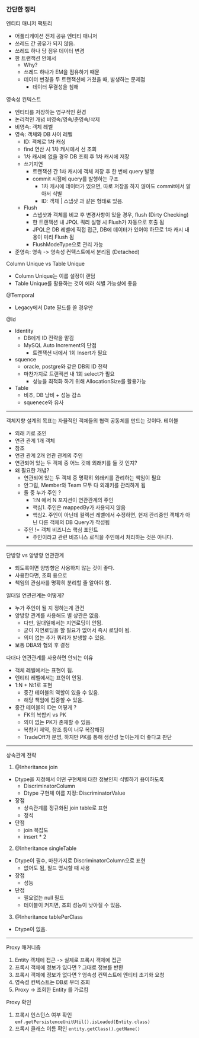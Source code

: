 ### 간단한 정리

엔티티 매니저 팩토리
- 어플리케이션 전체 공유
  엔티티 매니저
- 쓰레드 간 공유가 되지 않음.
- 쓰레드 하나 당 점유
  데이터 변경
- 한 트랜잭션 안에서
    - Why?
    - 쓰레드 하나가 EM을 점유하기 때문
    - 데이터 변경을 두 트랜잭션에 거쳤을 때, 발생하는 문제점
      - 데이터 무결성을 침해 

영속성 컨텍스트
- 엔티티를 저장하는 영구적인 환경
- 논리적인 개념
  비영속/영속/준영속/삭제
- 비영속: 객체 레벨
- 영속: 객체와 DB 사이 레벨
    - ID: 객체로 1차 캐싱
    - find 연산 시 1차 캐시에서 선 조회
    - 1차 캐시에 없을 경우 DB 조회 후 1차 캐시에 저장
    - 쓰기지연
        - 트랜잭션 간 1차 캐시에 객체 저장 후 한 번에 query 발행
        - commit 시점에 query를 발행하는 구조
            - 1차 캐시에 데이터가 있으면, 따로 저장을 하지 않아도 commit에서 알아서 식별
            - ID: 객체 | 스냅샷 과 같은 형태로 있음.
    - Flush
      - 스냅샷과 객체를 비교 후 변경사항이 있을 경우, flush (Dirty Checking)
      - 한 트랜잭션 내 JPQL 쿼리 실행 시 Flush가 자동으로 호출 됨
      - JPQL은 DB 레벨에 직접 접근, DB에 데이터가 있어야 하므로 1차 캐시 내용이 미리 Flush 됨
      - FlushModeType으로 관리 가능
- 준영속: 영속 -> 영속성 컨텍스트에서 분리됨 (Detached)

Column Unique vs Table Unique
- Column Unique는 이름 설정이 랜덤
- Table Unique를 활용하는 것이 에러 식별 가능성에 좋음

@Temporal
- Legacy에서 Date 필드를 쓸 경우만

@Id
- Identity
  - DB에게 ID 전략을 맡김
  - MySQL Auto Increment의 단점 
    - 트랜잭션 내에서 1회 Insert가 필요
- squence
  - oracle, postgre와 같은 DB의 ID 전략
  - 마찬가지로 트랜잭션 내 1회 select가 필요
    - 성능을 최적화 하기 위해 AllocationSize를 활용가능
- Table
  - 비추, DB 낭비 + 성능 감소
  - squenece와 유사

---

객체지향 설계의 목표는 자율적인 객체들의 협력 공동체를 만드는 것이다.
테이블
- 외래 키로 조인
- 연관 관계 1개
객체
- 참조
- 연관 관계 2개
연관 관계의 주인
- 연관되어 있는 두 객체 중 어느 것에 외래키를 둘 것 인지?
- 왜 필요한 개념?
  - 연관되어 있는 두 객체 중 명확히 외래키를 관리하는 책임이 필요
  - 안그럼, Member와 Team 모두 다 외래키를 관리하게 됨
  - 둘 중 누가 주인 ?
    - 1:N 에서 N 포지션이 연관관계의 주인
    - 핵심1. 주인은 mappedBy가 사용되지 않음
    - 핵심2. 주인이 아닌데 컬렉션 레벨에서 수정하면, 현재 관리중인 객체가 아닌 다른 객체의 DB Query가 작성됨
  - 주인 != 객체 비즈니스 핵심 포인트
    - 주인이라고 관련 비즈니스 로직을 주인에서 처리하는 것은 아니다.

---

단방향 vs 양방향 연관관계
- 되도록이면 양방향은 사용하지 않는 것이 좋다.
- 사용한다면, 조회 용으로
- 책임의 관심사를 명확히 분리할 줄 알아야 함.

일대일 연관관계는 어떻게?
- 누가 주인이 될 지 정하는게 관건
- 양방향 관계를 사용해도 별 상관은 없음.
  - 다만, 일대일에서는 지연로딩이 안됨.
  - 굳이 지연로딩을 할 필요가 없어서 즉시 로딩이 됨.
  - 의미 없는 추가 쿼리가 발생할 수 있음.
- 보통 DBA와 협의 후 결정

다대다 연관관계를 사용하면 안되는 이유
- 객체 레벨에서는 표현이 됨.
- 엔티티 레벨에서는 표현이 안됨.
- 1:N + N:1로 표현
  - 중간 테이블의 역할이 있을 수 있음.
  - 해당 책임에 집중할 수 있음.
- 중간 테이블의 ID는 어떻게 ?
  - FK의 복합키 vs PK
  - 의미 없는 PK가 존재할 수 있음.
  - 복합키 제약, 참조 등이 너무 복잡해짐
  - TradeOff가 분명, 하지만 PK를 통해 생산성 높이는게 더 좋다고 판단

---

상속관계 전략
1. @Inheritance join 
- Dtype을 지정해서 어떤 구현체에 대한 정보인지 식별하기 용이하도록
  - DiscriminatorColumn
  - Dtype 구현체 이름 지정: DiscriminatorValue
- 장점
  - 상속관계를 정규화된 join table로 표현
  - 정석
- 단점
  - join 복잡도
  - insert * 2

2. @Inheritance singleTable
- Dtype이 필수, 마찬가지로 DiscriminatorColumn으로 표현
  - 없어도 됨, 필드 명시할 때 사용
- 장점
  - 성능
- 단점
  - 필요없는 null 필드
  - 테이블이 커지면, 조회 성능이 낮아질 수 있음.

3. @Inheritance tablePerClass
- Dtype이 없음.


---
Proxy 매커니즘
1. Entity 객체에 접근 -> 실제로 프록시 객체에 접근
2. 프록시 객체에 정보가 있다면 ? 그대로 정보를 반환
3. 프록시 객체에 정보가 없다면 ? 영속성 컨텍스트에 엔티티 초기화 요청
4. 영속성 컨텍스트는 DB로 부터 조회
5. Proxy -> 조회한 Entity 를 가르킴

Proxy 확인
1. 프록시 인스턴스 여부 확인
  `emf.getPersistenceUnitUtil().isLoaded(Entity.class)`
2. 프록시 클래스 이름 확인
  `entity.getClass().getName()`

